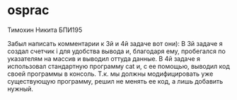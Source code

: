# osprac
Тимохин Никита БПИ195

Забыл написать комментарии к 3й и 4й задаче вот они):
В 3й задаче я создал счетчик i для удобства вывода и, благодаря ему, пробегался по указателям на массив и выводил оттуда данные.
В 4й задаче я использовал стандартную программу cat и, с ее помощью, выводил код своей программы в консоль. Т.к. мы должны модифицировать уже существующую программу, решил не менять ее код, а лишь добавить нужный. 
